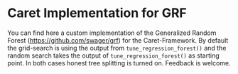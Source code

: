 # Caret Implementation for GRF

You can find here a custom implementation of the Generalized Random Forest (https://github.com/swager/grf) for the Caret-Framework. 
By default the grid-search is using the output from `tune_regression_forest()` and the random search takes the output of `tune_regression_forest()` as starting point. In both cases honest tree splitting is turned on.
Feedback is welcome.
